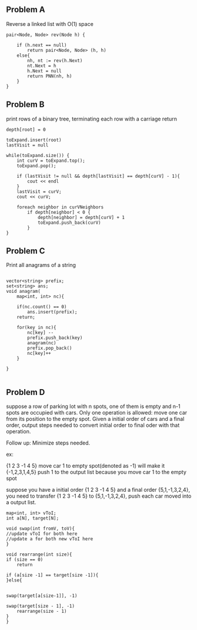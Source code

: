 Problem A
--------
Reverse a linked list with O(1) space

```
pair<Node, Node> rev(Node h) {

	if (h.next == null)
		return pair<Node, Node> (h, h)
	else{
		nh, nt := rev(h.Next)
		nt.Next = h
		h.Next = null
		return PNN(nh, h)
	}
}

```


Problem B
--------
print rows of a binary tree, terminating each row with a carriage return

```
depth[root] = 0

toExpand.insert(root)
lastVisit = null

while(toExpand.size()) {
	int curV = toExpand.top();
	toExpand.pop();

	if (lastVisit != null && depth[lastVisit] == depth[curV] - 1){
		cout << endl
	}
	lastVisit = curV;
	cout << curV;

	foreach neighbor in curVNeighbors
		if depth[neighbor] < 0 {
			depth[neighbor] = depth[curV] + 1
			toExpand.push_back(curV)
		}
}

```

Problem C
--------
Print all anagrams of a string

```

vector<string> prefix;
set<string> ans;
void anagram(
	map<int, int> nc){

	if(nc.count() == 0)
		ans.insert(prefix);
	return;

	for(key in nc){
		nc[key] --
		prefix.push_back(key)
		anagram(nc)
		prefix.pop_back()
		nc[key]++
	}

}


```

Problem D
-----------
suppose a row of parking lot with n spots, one of them is empty and n-1 spots are occupied with cars. Only one operation is allowed: move one car from its position to the empty spot. Given a initial order of cars and a final order, output steps needed to convert initial order to final oder with that operation.

Follow up: Minimize steps needed. 

ex: 

{1 2 3 -1 4 5} 
move car 1 to empty spot(denoted as -1) will make it {-1,2,3,1,4,5} 
push 1 to the output list because you move car 1 to the empty spot 

suppose you have a initial order {1 2 3 -1 4 5} and a final order {5,1,-1,3,2,4}, you need to transfer {1 2 3 -1 4 5} to {5,1,-1,3,2,4}, push each car moved into a output list.


```
map<int, int> vToI;
int a[N], target[N];

void swap(int fromV, toV){
//update vToI for both here
//update a for both new vToI here
}

void rearrange(int size){
if (size == 0)
	return

if (a[size -1] == target[size -1]){
}else{
	

swap(target[a[size-1]], -1)

swap(target[size - 1], -1)
	rearrange(size - 1)
}
}



```

